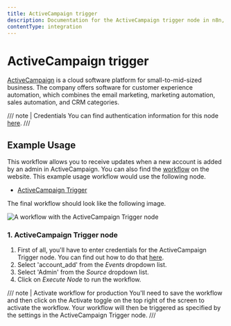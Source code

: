```yaml
---
title: ActiveCampaign trigger
description: Documentation for the ActiveCampaign trigger node in n8n, a workflow automation platform. Includes details of operations and configuration, and links to examples and credentials information.
contentType: integration
---
```


# ActiveCampaign trigger

[ActiveCampaign](https://www.activecampaign.com/) is a cloud software platform for small-to-mid-sized business. The company offers software for customer experience automation, which combines the email marketing, marketing automation, sales automation, and CRM categories.

/// note | Credentials
You can find authentication information for this node [here](/integrations/builtin/credentials/activecampaign/).
///


## Example Usage

This workflow allows you to receive updates when a new account is added by an admin in ActiveCampaign. You can also find the [workflow](https://n8n.io/workflows/488) on the website. This example usage workflow would use the following node.
- [ActiveCampaign Trigger]()

The final workflow should look like the following image.

![A workflow with the ActiveCampaign Trigger node](/_images/integrations/builtin/trigger-nodes/activecampaigntrigger/workflow.png)


### 1. ActiveCampaign Trigger node

1. First of all, you'll have to enter credentials for the ActiveCampaign Trigger node. You can find out how to do that [here](/integrations/builtin/credentials/activecampaign/).
2. Select 'account_add' from the *Events* dropdown list.
3. Select 'Admin' from the *Source* dropdown list.
4. Click on *Execute Node* to run the workflow.

/// note | Activate workflow for production
You'll need to save the workflow and then click on the Activate toggle on the top right of the screen to activate the workflow. Your workflow will then be triggered as specified by the settings in the ActiveCampaign Trigger node.
///

